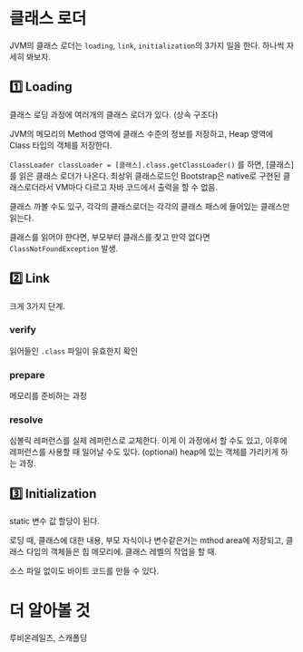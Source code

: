 # 클래스 로더
JVM의 클래스 로더는 `loading`, `link`, `initialization`의 3가지 일을 한다. 하나씩 자세히 봐보자.

## 1️⃣ Loading
클래스 로딩 과정에 여러개의 클래스 로더가 있다. (상속 구조다)

JVM의 메모리의 Method 영역에 클래스 수준의 정보를 저장하고,
Heap 영역에 Class 타입의 객체를 저장한다.

`ClassLoader classLoader = [클래스].class.getClassLoader()` 를 하면, [클래스]를 읽은 클래스 로더가 나온다.
최상위 클래스로드인 Bootstrap은 native로 구현된 클래스로더라서 VM마다 다르고 자바 코드에서 출력을 할 수 없음.

클래스 까볼 수도 있구, 각각의 클래스로더는 각각의 클래스 패스에 들어있는 클래스만 읽는다.

클래스를 읽어야 한다면, 부모부터 클래스를 찾고 만약 없다면 `ClassNotFoundException` 발생.


## 2️⃣ Link
크게 3가지 단계.
### verify
읽어들인 `.class` 파일이 유효한지 확인

### prepare
메모리를 준비하는 과정

### resolve 
심볼릭 레퍼런스를 실제 레퍼런스로 교체한다. 이게 이 과정에서 할 수도 있고, 이후에 레퍼런스를 사용할 때 일어날 수도 있다. (optional)
heap에 있는 객체를 가리키게 하는 과정.

## 3️⃣ Initialization 
static 변수 값 할당이 된다.


로딩 때, 클래스에 대한 내용, 부모 자식이나 변수같은거는 mthod area에 저장되고, 클래스 다입의 객체들은 힙 메모리에.  클래스 레벨의 작업을 할 때. 

소스 파일 없이도 바이트 코드를 만들 수 있다.
# 더 알아볼 것
루비온레일즈, 스캐폴딩